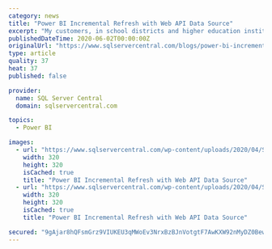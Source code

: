 ```yaml
---
category: news
title: "Power BI Incremental Refresh with Web API Data Source"
excerpt: "My customers, in school districts and higher education institutions, are proving to be nimble and adaptive by adopting Azure cloud technologies such as Power BI and the Azure data platform in a ..."
publishedDateTime: 2020-06-02T00:00:00Z
originalUrl: "https://www.sqlservercentral.com/blogs/power-bi-incremental-refresh-with-web-api-data-source"
type: article
quality: 37
heat: 37
published: false

provider:
  name: SQL Server Central
  domain: sqlservercentral.com

topics:
  - Power BI

images:
  - url: "https://www.sqlservercentral.com/wp-content/uploads/2020/04/SSCAd_FareShare_WebEdit-002.png"
    width: 320
    height: 320
    isCached: true
    title: "Power BI Incremental Refresh with Web API Data Source"
  - url: "https://www.sqlservercentral.com/wp-content/uploads/2020/04/SSCAd_RestaurantWorkersRelief_WebEdit.png"
    width: 320
    height: 320
    isCached: true
    title: "Power BI Incremental Refresh with Web API Data Source"

secured: "9gAjar8hQFsmGrz9VIUKEU3qMWoEv3NrxBzBJnVotgtF7AwKXW92nMyDZ0BewK7OI8FyeJAWCOEO7jYt7DoXDBp0uDLrZbNRXERHgWCAtgsZxXVOdiNmyI/5A6M/pEyb1RKZrQSKxymIItTrz9dyYtGlI6RLIwNbFpkvlnIi2EUnkeAjNzh/V09AZ+jNqoxRd54rybN0NCp+JO9hetOZMmhJaMqQLVJvmxc6bYXN0Lv14jPinMhf3oppjODj94Yy+xCCpA17kNaGPG10l+9YbyBFnFWna23/cTS8JdcUyg+089phfPEfgpin+VfQxW+v;EcXcqmAiP98F0HedQgdYcg=="
---
```


